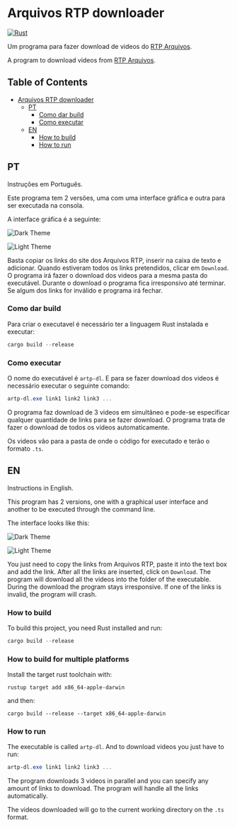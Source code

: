 # Arquivos RTP downloader

[![Rust](https://github.com/vascoferreira25/arquivos_rtp_downloader/actions/workflows/release.yml/badge.svg)](https://github.com/vascoferreira25/arquivos_rtp_downloader/actions/workflows/release.yml)

Um programa para fazer download de videos do [RTP Arquivos](https://arquivos.rtp.pt/).

A program to download videos from [RTP Arquivos](https://arquivos.rtp.pt/).

<!-- markdown-toc start - Don't edit this section. Run M-x markdown-toc-refresh-toc -->
## Table of Contents

- [Arquivos RTP downloader](#arquivos-rtp-downloader)
    - [PT](#pt)
        - [Como dar build](#como-dar-build)
        - [Como executar](#como-executar)
    - [EN](#en)
        - [How to build](#how-to-build)
        - [How to run](#how-to-run)

<!-- markdown-toc end -->

## PT

Instruções em Português.

Este programa tem 2 versões, uma com uma interface gráfica e outra para ser
executada na consola.

A interface gráfica é a seguinte:

![Dark Theme](./examples/dark_theme.png)

![Light Theme](./examples/light_theme.png)

Basta copiar os links do site dos Arquivos RTP, inserir na caixa de texto e
adicionar.  Quando estiveram todos os links pretendidos, clicar em
`Download`. O programa irá fazer o download dos videos para a mesma pasta do
executável. Durante o download o programa fica irresponsivo até terminar. Se
algum dos links for inválido e programa irá fechar.

### Como dar build

Para criar o executavel é necessário ter a linguagem Rust instalada e executar:

```powershell
cargo build --release
```

### Como executar

O nome do executável é `artp-dl`. E para se fazer download dos videos é
necessário executar o seguinte comando:

```powershell
artp-dl.exe link1 link2 link3 ...
```

O programa faz download de 3 videos em simultâneo e pode-se especificar
qualquer quantidade de links para se fazer download. O programa trata de fazer
o download de todos os videos automaticamente.

Os videos vão para a pasta de onde o código for executado e terão o formato
`.ts`.

## EN

Instructions in English.

This program has 2 versions, one with a graphical user interface and another to
be executed through the command line.

The interface looks like this:

![Dark Theme](./examples/dark_theme.png)

![Light Theme](./examples/light_theme.png)

You just need to copy the links from Arquivos RTP, paste it into the text box
and add the link. After all the links are inserted, click on `Download`. The
program will download all the videos into the folder of the executable. During
the download the program stays irresponsive. If one of the links is invalid,
the program will crash.

### How to build

To build this project, you need Rust installed and run:

```powershell
cargo build --release
```

### How to build for multiple platforms

Install the target rust toolchain with:

```
rustup target add x86_64-apple-darwin
```

and then:

```
cargo build --release --target x86_64-apple-darwin
```

### How to run

The executable is called `artp-dl`. And to download videos you just have to
run:

```powershell
artp-dl.exe link1 link2 link3 ...
```

The program downloads 3 videos in parallel and you can specify any amount of
links to download. The program will handle all the links automatically.

The videos downloaded will go to the current working directory on the `.ts`
format.
